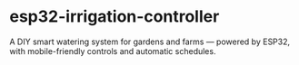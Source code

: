# esp32-irrigation-controller
A DIY smart watering system for gardens and farms — powered by ESP32, with mobile-friendly controls and automatic schedules.
